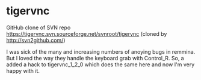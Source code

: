tigervnc
========

GitHub clone of SVN repo https://tigervnc.svn.sourceforge.net/svnroot/tigervnc (cloned by http://svn2github.com/)

I was sick of the many and increasing numbers of anoying bugs in remmina.
But I loved the way they handle the keyboard grab with Control_R. So, a added a hack to tigervnc_1_2_0 
which does the same here and now I'm very happy with it.
